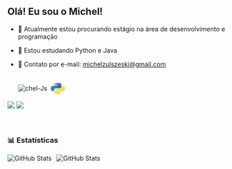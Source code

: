 ## Olá! Eu sou o Michel! 
- 🔭 Atualmente estou procurando estágio na área de desenvolvimento e programação 
- 🌱 Estou estudando Python e Java
- 💬 Contato por e-mail: michelzulszeski@gmail.com

  <div style="display: inline_block"><br>
  <img align="center" alt="chel-Js" height="30" width="40" src=https://img.shields.io/badge/Java-ED8B00?style>

  <img align="center" alt="chel-Python" height="30" width="40" src="https://raw.githubusercontent.com/devicons/devicon/master/icons/python/python-original.svg">
</div>

<div> 
  <a href = "mailto:michelzulszeski@gmail.com"><img src="https://img.shields.io/badge/-Gmail-%23333?style=for-the-badge&logo=gmail&logoColor=white" target="_blank"></a>
  <a href="https://www.linkedin.com/in/michel-zulszeski/" target="_blank"><img src="https://img.shields.io/badge/-LinkedIn-%230077B5?style=for-the-badge&logo=linkedin&logoColor=white" target="_blank"></a> 
  
</div>

<br/>
<br/>

### 📊 Estatísticas

<p>
  <img 
    align="left" 
    alt="GitHub Stats" 
    height="200" 
    style="padding-right: 10px;" 
    src="https://github-readme-stats.vercel.app/api?username=Chelzzzs&show_icons=true&theme=tokyonight&include_all_commits=true&locale=pt-br" 
  />

<img 
      align="left" 
      alt="GitHub Stats" 
      height="200" 
      src="https://github-readme-stats.vercel.app/api/top-langs/?username=Chelzzzs&theme=tokyonight&layout=compact&custom_title=Tecnologias&langs_count=9" 
  />

</p>

